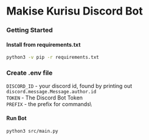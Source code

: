 # Makise Kurisu Discord Bot

### Getting Started
#### Install from requirements.txt
```bash
python3 -v pip -r requirements.txt
```

### Create .env file
`DISCORD_ID` - your discord id, found by printing out `discord.message.Message.author.id`\
`TOKEN` - The Discord Bot Token\
`PREFIX` - the prefix for commands\

#### Run Bot
```bash
python3 src/main.py
```
